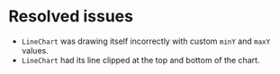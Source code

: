 # Resolved issues
- `LineChart` was drawing itself incorrectly with custom `minY` and `maxY` values.
- `LineChart` had its line clipped at the top and bottom of the chart.